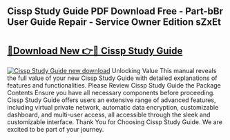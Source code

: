## Cissp Study Guide PDF Download Free - Part-bBr User Guide Repair - Service Owner Edition sZxEt

# <h2><a href="http://bc67416.oget.top/?id=Cissp+Study+Guide">🔗Download New 👉🔴 Cissp Study Guide</a></h2>

[![Cissp Study Guide new download](https://i.imgur.com/5g1atiW.png)](http://bc67416.oget.top/?id=Cissp+Study+Guide)
Unlocking Value This manual reveals the full value of your new Cissp Study Guide with detailed explanations of features and functionalities. Please Review Cissp Study Guide the Package Contents Ensure you have all necessary components before proceeding. Cissp Study Guide offers users an extensive range of advanced features, including virtual private network, automatic data encryption, customizable dashboard, and multi-user access, all accessible through the sleek and customizable interface. Thank You for Choosing Cissp Study Guide. We are excited to be part of your journey.
